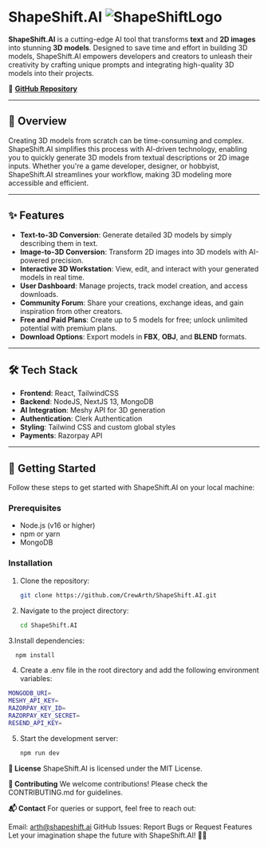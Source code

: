 # ShapeShift.AI  ![ShapeShiftLogo](https://github.com/user-attachments/assets/39bb5913-2e48-4623-90ef-8c4a37ad678f)


 <!-- Replace with your logo link -->

**ShapeShift.AI** is a cutting-edge AI tool that transforms **text** and **2D images** into stunning **3D models**. Designed to save time and effort in building 3D models, ShapeShift.AI empowers developers and creators to unleash their creativity by crafting unique prompts and integrating high-quality 3D models into their projects.  

🔗 **[GitHub Repository](https://github.com/CrewArth/ShapeShift.AI.git)**  

---

## 🌟 Overview  

Creating 3D models from scratch can be time-consuming and complex. ShapeShift.AI simplifies this process with AI-driven technology, enabling you to quickly generate 3D models from textual descriptions or 2D image inputs. Whether you're a game developer, designer, or hobbyist, ShapeShift.AI streamlines your workflow, making 3D modeling more accessible and efficient.  

---

## ✨ Features  

- **Text-to-3D Conversion**: Generate detailed 3D models by simply describing them in text.  
- **Image-to-3D Conversion**: Transform 2D images into 3D models with AI-powered precision.  
- **Interactive 3D Workstation**: View, edit, and interact with your generated models in real time.  
- **User Dashboard**: Manage projects, track model creation, and access downloads.  
- **Community Forum**: Share your creations, exchange ideas, and gain inspiration from other creators.  
- **Free and Paid Plans**: Create up to 5 models for free; unlock unlimited potential with premium plans.  
- **Download Options**: Export models in **FBX**, **OBJ**, and **BLEND** formats.  

---

## 🛠️ Tech Stack  

- **Frontend**: React, TailwindCSS  
- **Backend**: NodeJS, NextJS 13, MongoDB  
- **AI Integration**: Meshy API for 3D generation  
- **Authentication**: Clerk Authentication
- **Styling**: Tailwind CSS and custom global styles
- **Payments**: Razorpay API

---

## 🚀 Getting Started  

Follow these steps to get started with ShapeShift.AI on your local machine:  

### Prerequisites  

- Node.js (v16 or higher)  
- npm or yarn  
- MongoDB  

### Installation  

1. Clone the repository:  
   ```bash  
   git clone https://github.com/CrewArth/ShapeShift.AI.git

2. Navigate to the project directory:
   ```bash
   cd ShapeShift.AI  

3.Install dependencies:
  ```bash
    npm install
  ```
4. Create a .env file in the root directory and add the following environment variables:
  ```bash
  MONGODB_URI=
  MESHY_API_KEY=
  RAZORPAY_KEY_ID=
  RAZORPAY_KEY_SECRET=
  RESEND_API_KEY=
```
5. Start the development server:
   ```bash
   npm run dev
   ```

**📜 License**
ShapeShift.AI is licensed under the MIT License.

**🤝 Contributing**
We welcome contributions! Please check the CONTRIBUTING.md for guidelines.

**📬 Contact**
For queries or support, feel free to reach out:

Email: arth@shapeshift.ai
GitHub Issues: Report Bugs or Request Features
Let your imagination shape the future with ShapeShift.AI! 🎨✨
